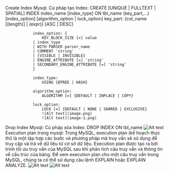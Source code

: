 Create Index Mysql:
Cú pháp tạo Index:
                CREATE [UNIQUE | FULLTEXT | SPATIAL] INDEX index_name
                    [index_type]
                    ON tbl_name (key_part,...)
                    [index_option]
                    [algorithm_option | lock_option]
                key_part: {col_name [(length)] | (expr)} [ASC | DESC]

                index_option: {
                    KEY_BLOCK_SIZE [=] value
                | index_type
                | WITH PARSER parser_name
                | COMMENT 'string'
                | {VISIBLE | INVISIBLE}
                | ENGINE_ATTRIBUTE [=] 'string'
                | SECONDARY_ENGINE_ATTRIBUTE [=] 'string'
                }

                index_type:
                    USING {BTREE | HASH}

                algorithm_option:
                    ALGORITHM [=] {DEFAULT | INPLACE | COPY}

                lock_option:
                    LOCK [=] {DEFAULT | NONE | SHARED | EXCLUSIVE}
                    ![Alt text](image.png)
                    ![Alt text](image-1.png)

Drop Index Mysql:
Cú pháp xóa Index:
                DROP INDEX ON tbl_name
            ![Alt text](image.png)
Execution plan trong mysql:
Trong MySQL, execution plan (kế hoạch thực thi) là một tập hợp các bước và phương pháp mà truy vấn sẽ sử dụng để truy cập và trả về dữ liệu từ cơ sở dữ liệu. Execution plan được tạo ra bởi trình tối ưu truy vấn của MySQL sau khi phân tích câu truy vấn và thông tin về cấu trúc của bảng.
Để xem execution plan cho một câu truy vấn trong MySQL, chúng ta có thể sử dụng câu lệnh EXPLAIN hoặc EXPLAIN ANALYZE.
![Alt text](image.png)
![Alt text](image.png)
